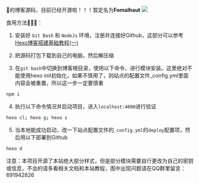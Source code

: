 🥝的博客源码，目前已经开源啦！！！暂定名为**Fomalhaut**
![](https://tuchuang.voooe.cn/images/2023/02/28/1677592090312.webp)

食用方法🍡🍡🍡：

1. 安装好 `Git Bash` 和 `NodeJs` 环境，注册并连接好Github，这部分可以参考[Hexo博客搭建基础教程(一)](https://www.fomal.cc/posts/e593433d.html)

2. 把源码打包下载到自己的电脑，然后解压缩

3. 在`git bash`中切换到博客根目录，使用以下命令，进行模块安装。这里绝对不能使用hexo init初始化，如果不慎用了，则站点的配置文件_config.yml里面内容会被重置，所以这一步一定要慎重

  ```bash
  npm i
  ```

4. 执行以下命令情况并启动项目，进入`localhost:4000`进行验证

  ```bash
  hexo cl; hexo g; hexo s
  ```

5. 当本地能成功启动，改一下站点配置文件的`_config.yml`的`deploy`配置项，然后用以下部署到Github

  ```bash
  hexo d
  ```
  
 注意：本项目开源了本站绝大部分样式，但是部分模块需要自行更改为自己的密钥或信息，不会的请多看相关文档和本站教程，图中出现问题请在QQ群里留言：691942826
